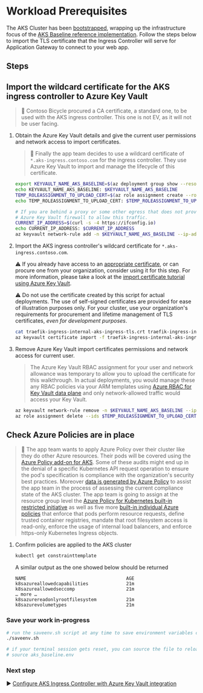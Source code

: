# Workload Prerequisites

The AKS Cluster has been [bootstrapped](./07-bootstrap-validation.md), wrapping up the infrastructure focus of the [AKS Baseline reference implementation](./). Follow the steps below to import the TLS certificate that the Ingress Controller will serve for Application Gateway to connect to your web app.

## Steps

## Import the wildcard certificate for the AKS ingress controller to Azure Key Vault

> :book: Contoso Bicycle procured a CA certificate, a standard one, to be used with the AKS ingress controller. This one is not EV, as it will not be user facing.

1. Obtain the Azure Key Vault details and give the current user permissions and network access to import certificates.

   > :book: Finally the app team decides to use a wildcard certificate of `*.aks-ingress.contoso.com` for the ingress controller. They use Azure Key Vault to import and manage the lifecycle of this certificate.

   ```bash
   export KEYVAULT_NAME_AKS_BASELINE=$(az deployment group show --resource-group rg-bu0001a0008 -n cluster-stamp --query properties.outputs.keyVaultName.value -o tsv)
   echo KEYVAULT_NAME_AKS_BASELINE: $KEYVAULT_NAME_AKS_BASELINE
   TEMP_ROLEASSIGNMENT_TO_UPLOAD_CERT=$(az role assignment create --role a4417e6f-fecd-4de8-b567-7b0420556985 --assignee-principal-type user --assignee-object-id $(az ad signed-in-user show --query 'objectId' -o tsv) --scope $(az keyvault show --name $KEYVAULT_NAME_AKS_BASELINE --query 'id' -o tsv) --query 'id' -o tsv)
   echo TEMP_ROLEASSIGNMENT_TO_UPLOAD_CERT: $TEMP_ROLEASSIGNMENT_TO_UPLOAD_CERT

   # If you are behind a proxy or some other egress that does not provide a consistent IP, you'll need to manually adjust the
   # Azure Key Vault firewall to allow this traffic.
   CURRENT_IP_ADDRESS=$(curl -s -4 https://ifconfig.io)
   echo CURRENT_IP_ADDRESS: $CURRENT_IP_ADDRESS
   az keyvault network-rule add -n $KEYVAULT_NAME_AKS_BASELINE --ip-address ${CURRENT_IP_ADDRESS}
   ```

1. Import the AKS ingress controller's wildcard certificate for `*.aks-ingress.contoso.com`.

   :warning: If you already have access to an [appropriate certificate](https://docs.microsoft.com/azure/key-vault/certificates/certificate-scenarios#formats-of-import-we-support), or can procure one from your organization, consider using it for this step. For more information, please take a look at the [import certificate tutorial using Azure Key Vault](https://docs.microsoft.com/azure/key-vault/certificates/tutorial-import-certificate#import-a-certificate-to-key-vault).

   :warning: Do not use the certificate created by this script for actual deployments. The use of self-signed certificates are provided for ease of illustration purposes only. For your cluster, use your organization's requirements for procurement and lifetime management of TLS certificates, _even for development purposes_.

   ```bash
   cat traefik-ingress-internal-aks-ingress-tls.crt traefik-ingress-internal-aks-ingress-tls.key > traefik-ingress-internal-aks-ingress-tls.pem
   az keyvault certificate import -f traefik-ingress-internal-aks-ingress-tls.pem -n traefik-ingress-internal-aks-ingress-tls --vault-name $KEYVAULT_NAME_AKS_BASELINE
   ```

1. Remove Azure Key Vault import certificates permissions and network access for current user.

   > The Azure Key Vault RBAC assignment for your user and network allowance was temporary to allow you to upload the certificate for this walkthrough. In actual deployments, you would manage these any RBAC policies via your ARM templates using [Azure RBAC for Key Vault data plane](https://docs.microsoft.com/azure/key-vault/general/secure-your-key-vault#data-plane-and-access-policies) and only network-allowed traffic would access your Key Vault.

   ```bash
   az keyvault network-rule remove -n $KEYVAULT_NAME_AKS_BASELINE --ip-address "${CURRENT_IP_ADDRESS}/32"
   az role assignment delete --ids $TEMP_ROLEASSIGNMENT_TO_UPLOAD_CERT
   ```

## Check Azure Policies are in place

> :book: The app team wants to apply Azure Policy over their cluster like they do other Azure resources. Their pods will be covered using the [Azure Policy add-on for AKS](https://docs.microsoft.com/azure/aks/use-pod-security-on-azure-policy). Some of these audits might end up in the denial of a specific Kubernetes API request operation to ensure the pod's specification is compliance with the organization's security best practices. Moreover [data is generated by Azure Policy](https://docs.microsoft.com/azure/governance/policy/how-to/get-compliance-data) to assist the app team in the process of assessing the current compliance state of the AKS cluster. The app team is going to assign at the resource group level the [Azure Policy for Kubernetes built-in restricted initiative](https://docs.microsoft.com/azure/aks/use-pod-security-on-azure-policy#built-in-policy-initiatives) as well as five more [built-in individual Azure policies](https://docs.microsoft.com/azure/aks/policy-samples#microsoftcontainerservice) that enforce that pods perform resource requests, define trusted container registries, mandate that root filesystem access is read-only, enforce the usage of internal load balancers, and enforce https-only Kubernetes Ingress objects.

1. Confirm policies are applied to the AKS cluster

   ```bash
   kubectl get constrainttemplate
   ```

   A similar output as the one showed below should be returned

   ```output
   NAME                                     AGE
   k8sazureallowedcapabilities              21m
   k8sazureallowedseccomp                   21m
   … more …
   k8sazurereadonlyrootfilesystem           21m
   k8sazurevolumetypes                      21m
   ```

### Save your work in-progress

```bash
# run the saveenv.sh script at any time to save environment variables created above to aks_baseline.env
./saveenv.sh

# if your terminal session gets reset, you can source the file to reload the environment variables
# source aks_baseline.env
```

### Next step

:arrow_forward: [Configure AKS Ingress Controller with Azure Key Vault integration](./09-secret-management-and-ingress-controller.md)
